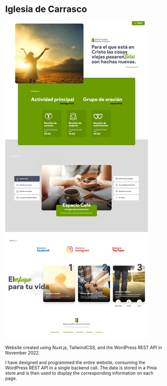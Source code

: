 # Iglesia de Carrasco


![Preview](./public/preview.webp)

Website created using Nuxt.js, TailwindCSS, and the WordPress REST API in November 2022.

I have designed and programmed the entire website, consuming the WordPress REST API in a single backend call. The data is stored in a Pinia store and is then used to display the corresponding information on each page.